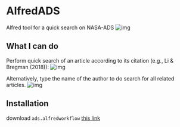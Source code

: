 # AlfredADS
Alfred tool for a quick search on NASA-ADS
![img](http://adsabs.github.io/img/bbb_assets/ads_logo_full_light_background.svg)

## What I can do
Perform quick search of an article according to its citation (e.g., Li & Bregman (2018)):
![img](https://github.com/LiYunyang/AlfredADS/tree/master/example/citation.png)

Alternatively, type the name of the author to do search for all related articles.
![img](https://github.com/LiYunyang/AlfredADS/tree/master/example/adam.png)

## Installation
download `ads.alfredworkflow`
[this link](https://github.com/LiYunyang/AlfredADS/tree/master/ads.alfredworkflow)
